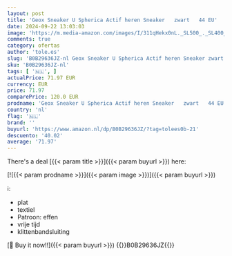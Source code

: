 ```yaml
---
layout: post
title: 'Geox Sneaker U Spherica Actif heren Sneaker   zwart   44 EU'
date: 2024-09-22 13:03:03
image: 'https://m.media-amazon.com/images/I/311qHekx0nL._SL500_._SL400_.jpg'
comments: true
category: ofertas
author: 'tole.es'
slug: 'B0B29636JZ-nl Geox Sneaker U Spherica Actif heren Sneaker zwart 44 EU'
sku: 'B0B29636JZ-nl'
tags: [ '🇳🇱', ]
actualPrice: 71.97 EUR
currency: EUR
price: 71.97
comparePrice: 120.0 EUR
prodname: 'Geox Sneaker U Spherica Actif heren Sneaker   zwart   44 EU'
country: 'nl'
flag: '🇳🇱'
brand: ''
buyurl: 'https://www.amazon.nl/dp/B0B29636JZ/?tag=tolees0b-21'
descuento: '40.02'
average: '71.97'
---
```


There's a deal [{{< param title >}}]({{< param buyurl >}})  here:

[![{{< param prodname >}}]({{< param image >}})]({{< param buyurl >}})

ℹ️:

- plat
- textiel
- Patroon: effen
- vrije tijd
- klittenbandsluiting

[🛒 Buy it now!!]({{< param buyurl >}})
{{<world>}}B0B29636JZ{{</world>}}
